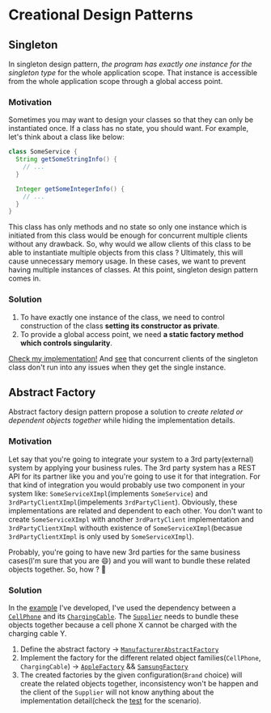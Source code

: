 # Creational Design Patterns

## Singleton

In singleton design pattern, *the program has exactly one instance for the singleton type* for the whole application scope. That instance is accessible from the whole application scope through a global access point.

### Motivation

Sometimes you may want to design your classes so that they can only be instantiated once. If a class has no state, you should want. For example, let's think about a class like below:

```java
class SomeService {
  String getSomeStringInfo() {
    // ...
  }

  Integer getSomeIntegerInfo() {
    // ...
  }
}
```

This class has only methods and no state so only one instance which is initiated from this class would be enough for concurrent multiple clients without any drawback. So, why would we allow clients of this class to be able to instantiate multiple objects from this class ? Ultimately, this will cause unnecessary memory usage. In these cases, we want to prevent having multiple instances of classes. At this point, singleton design pattern comes in.

### Solution

1. To have exactly one instance of the class, we need to control construction of the class **setting its constructor as private**.
2. To provide a global access point, we need **a static factory method which controls singularity**.

[Check my implementation!](https://github.com/onurkybsi/design-patterns/blob/main/creational/src/main/java/org/kybprototyping/singleton/SingleInstanceClass.java) And [see](https://github.com/onurkybsi/design-patterns/blob/main/creational/src/test/java/org/kybprototyping/singleton/SingleInstanceClassTest.java#L16) that concurrent clients of the singleton class don't run into any issues when they get the single instance.

## Abstract Factory

Abstract factory design pattern propose a solution to *create related or dependent objects together* while hiding the implementation details.

### Motivation

Let say that you're going to integrate your system to a 3rd party(external) system by applying your business rules. The 3rd party system has a REST API for its partner like you and you're going to use it for that integration. For that kind of integration you would probably use two component in your system like: `SomeServiceXImpl`(implements `SomeService`) and `3rdPartyClientXImpl`(impelements `3rdPartyClient`). Obviously, these implementations are related and dependent to each other. You don't want to create `SomeServiceXImpl` with another `3rdPartyClient` implementation and `3rdPartyClientXImpl` withouth existence of `SomeServiceXImpl`(becasue `3rdPartyClientXImpl` is only used by `SomeServiceXImpl`).

Probably, you're going to have new 3rd parties for the same business cases(I'm sure that you are :smile:) and you will want to bundle these related objects together. So, how ? :slightly_smiling_face:

### Solution

In the [example](https://github.com/onurkybsi/design-patterns/tree/main/creational/src/main/java/org/kybprototyping/abstract_factory) I've developed, I've used the dependency between a [`CellPhone`](https://github.com/onurkybsi/design-patterns/blob/main/creational/src/main/java/org/kybprototyping/abstract_factory/CellPhone.java#L3) and its [`ChargingCable`](https://github.com/onurkybsi/design-patterns/blob/main/creational/src/main/java/org/kybprototyping/abstract_factory/ChargingCable.java#L3). The [`Supplier`](https://github.com/onurkybsi/design-patterns/blob/main/creational/src/main/java/org/kybprototyping/abstract_factory/Supplier.java#L7) needs to bundle these objects together because a cell phone X cannot be charged with the charging cable Y.

1. Define the abstract factory &#8594; [`ManufacturerAbstractFactory`](https://github.com/onurkybsi/design-patterns/blob/main/creational/src/main/java/org/kybprototyping/abstract_factory/ManufacturerAbstractFactory.java#L3)
2. Implement the factory for the different related object families(`CellPhone`, `ChargingCable`) &#8594; [`AppleFactory`](https://github.com/onurkybsi/design-patterns/blob/main/creational/src/main/java/org/kybprototyping/abstract_factory/impl/apple/AppleFactory.java#L7) && [`SamsungFactory`](https://github.com/onurkybsi/design-patterns/blob/main/creational/src/main/java/org/kybprototyping/abstract_factory/impl/samsung/SamsungFactory.java#L7)
3. The created factories by the given configuration(`Brand` choice) will create the related objects together, inconsistency won't be happen and the client of the `Supplier` will not know anything about the implementation detail(check the [test](https://github.com/onurkybsi/design-patterns/blob/main/creational/src/test/java/org/kybprototyping/abstract_factory/abstract_factory/SupplierTest.java#L9) for the scenario).